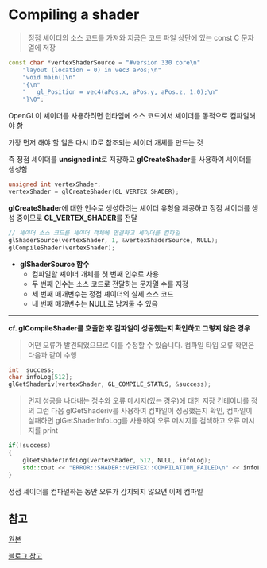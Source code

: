 # Compiling a shader

> 정점 셰이더의 소스 코드를 가져와 지금은 코드 파일 상단에 있는 const C 문자열에 저장

```cpp
const char *vertexShaderSource = "#version 330 core\n"
    "layout (location = 0) in vec3 aPos;\n"
    "void main()\n"
    "{\n"
    "   gl_Position = vec4(aPos.x, aPos.y, aPos.z, 1.0);\n"
    "}\0";
```

OpenGL이 셰이더를 사용하려면 런타임에 소스 코드에서 셰이더를 동적으로 컴파일해야 함

가장 먼저 해야 할 일은 다시 ID로 참조되는 셰이더 개체를 만드는 것

즉 정점 셰이더를 **unsigned int**로 저장하고 **glCreateShader**를 사용하여 셰이더를 생성함

```cpp
unsigned int vertexShader;
vertexShader = glCreateShader(GL_VERTEX_SHADER);
```

**glCreateShader**에 대한 인수로 생성하려는 셰이더 유형을 제공하고 정점 셰이더를 생성 중이므로 **GL_VERTEX_SHADER**를 전달

```cpp
// 셰이더 소스 코드를 셰이더 객체에 연결하고 셰이더를 컴파일
glShaderSource(vertexShader, 1, &vertexShaderSource, NULL);
glCompileShader(vertexShader);
```

- **glShaderSource 함수**
  - 컴파일할 셰이더 개체를 첫 번째 인수로 사용
    <br/>
  - 두 번째 인수는 소스 코드로 전달하는 문자열 수를 지정
    <br/>
  - 세 번째 매개변수는 정점 셰이더의 실제 소스 코드
    <br/>
  - 네 번째 매개변수는 NULL로 남겨둘 수 있음
    <br/>

---

**cf. glCompileShader를 호출한 후 컴파일이 성공했는지 확인하고 그렇지 않은 경우**

> 어떤 오류가 발견되었으므로 이를 수정할 수 있습니다. 컴파일 타임 오류 확인은 다음과 같이 수행

```cpp
int  success;
char infoLog[512];
glGetShaderiv(vertexShader, GL_COMPILE_STATUS, &success);
```

> 먼저 성공을 나타내는 정수와 오류 메시지(있는 경우)에 대한 저장 컨테이너를 정의
> 그런 다음 glGetShaderiv를 사용하여 컴파일이 성공했는지 확인, 컴파일이 실패하면 glGetShaderInfoLog를 사용하여 오류 메시지를 검색하고 오류 메시지를 print

```cpp
if(!success)
{
    glGetShaderInfoLog(vertexShader, 512, NULL, infoLog);
    std::cout << "ERROR::SHADER::VERTEX::COMPILATION_FAILED\n" << infoLog << std::endl;
}
```

정점 셰이더를 컴파일하는 동안 오류가 감지되지 않으면 이제 컴파일

## 참고

[원본](https://learnopengl.com/Getting-started/Hello-Triangle)

[블로그 참고](https://jsdysw.tistory.com/83)
